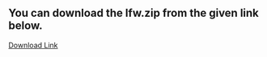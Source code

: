 ## You can download the lfw.zip from the given link below.

[Download Link](https://s3-us-west-1.amazonaws.com/udacity-aind/dog-project/lfw.zip)
